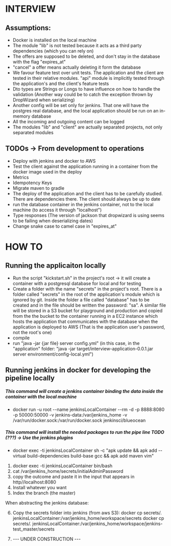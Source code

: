 # INTERVIEW

## Assumptions:

 - Docker is installed on the local machine
 - The module "lib" is not tested because it acts as a third party dependencies (which you can rely on)
 - The offers are supposed to be deleted, and don't stay in the database with the flag "expires_at"
 - "cancel" a offer means actually deleting it form the database
 - We favour feature test over unit tests. The application and the client are tested in their relative modules. 
 "api" module is implicitly tested through the application's and the client's feature tests 
 - Dto types are Strings or Longs to have influence on how to handle the validation 
 (Another way could be to catch the exception thrown by DropWizard when serializing)
- Another config will be set only for jenkins. That one will have the postgres real database, and the local application
 should be run on an in-memory database
 - All the incoming and outgoing content can be logged
 - The modules "lib" and "client" are actually separated projects, not only separated modules
 
## TODOs -> From development to operations

- Deploy with jenkins and docker to AWS
- Test the client against the application running in a container from the docker image used in the deploy
- Metrics
- Idempotency Keys
- Migrate maven to gradle
- The deploy of the application and the client has to be carefully studied. There are dependencies there. 
The client should always be up to date
- run the database container in the jenkins container, not to the local machine (to access it through "localhost")
- Type responses (The version of jackson that dropwizard is using seems to be failing when deserializing dates)
- Change snake case to camel case in "expires_at"


# HOW TO

## Running the applicaiton locally
+ Run the script "kickstart.sh" in the project's root -> it will create a container with a postgresql database for local and for testing
+ Create a folder with the  name "secrets" in the project's root. There is a folder called "secrets" in the root of the application's module which is ignored by git. 
Inside the folder a file called "database" has to be created and in the file should be written the password: "sa". 
A similar file will be stored in a S3 bucket for playground and production and copied from the the bucket 
to the container running in a EC2 instance which hosts the application that communicates with the database
when the application is deployed to AWS (That is the application user's password, not the root's one)
+ compile
+ run "java -jar {jar file} server config.yml" 
(in this case, in the "application" folder: "java -jar target/interview-application-0.0.1.jar server environment/config-local.yml")


## Running jenkins in docker for developing the pipeline locally

##### This command will create a jenkins container binding the data inside the container with the local machine
+ docker run  -u root --name jenkinsLocalContainer --rm   -d -p 8888:8080 -p 50000:50000 -v jenkins-data:/var/jenkins_home -v /var/run/docker.sock:/var/run/docker.sock jenkinsci/blueocean
##### This command will install the needed packages to run the pipe line TODO (???) -> Use the jenkins plugins
+ docker exec -ti jenkinsLocalContainer sh -c "apk update && apk add --virtual build-dependencies build-base gcc && apk add maven vim"


1. docker exec -ti jenkinsLocalContainer bin/bash
2. cat /var/jenkins_home/secrets/initialAdminPassword
3. copy the outcome and paste it in the input that appears in http//localhost:8080
4. Install whatever you want
5. Index the branch (the master)

When abstracting the jenkins database:

6. Copy the secrets folder into jenkins (from aws S3):
    docker cp secrets/. jenkinsLocalContainer:/var/jenkins_home/workspace/secrets
    docker cp secrets/. jenkinsLocalContainer:/var/jenkins_home/workspace/jenkins-test_master/secrets
    
7. --- UNDER CONSTRUCTION ---
